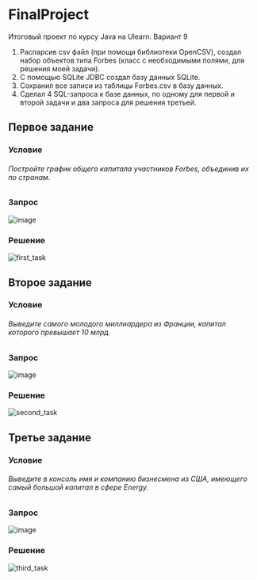 # FinalProject
Итоговый проект по курсу Java на Ulearn.
Вариант 9

1. Распарсив csv файл (при помощи библиотеки OpenCSV), создал набор объектов типа Forbes (класс с необходимыми полями, для решения моей задачи).
2. С помощью SQLite JDBC создал базу данных SQLite.
3. Сохранил все записи из таблицы Forbes.csv в базу данных.
4. Сделал 4 SQL-запроса к базе данных, по одному для первой и второй задачи и два запроса для решения третьей.
## Первое задание
### Условие
###### Постройте график общего капитала участников Forbes, объединив их по странам.
### Запрос
![image](https://user-images.githubusercontent.com/90767118/208668909-db047835-c30e-4a66-9984-c080a3da6a22.png)
### Решение
![first_task](https://user-images.githubusercontent.com/90767118/208669653-c46df264-61c0-484a-9705-975d13669676.png)
## Второе задание
### Условие
###### Выведите самого молодого миллиардера из Франции, капитал которого превышает 10 млрд.
### Запрос
![image](https://user-images.githubusercontent.com/90767118/208668979-508e2720-c510-4d48-923f-0c7821d17865.png)
### Решение
![second_task](https://user-images.githubusercontent.com/90767118/208669671-6050c3fa-c17b-449e-a4c4-709ea23af76c.png)
## Третье задание
### Условие
###### Выведите в консоль имя и компанию бизнесмена из США, имеющего самый большой капитал в сфере Energy.
### Запрос
![image](https://user-images.githubusercontent.com/90767118/208669028-7889a650-8f6c-48fa-a2e2-2e6494ff1974.png)
### Решение
![third_task](https://user-images.githubusercontent.com/90767118/208669686-8807ebdc-8f8c-4c76-84f6-adb948045b4a.png)
